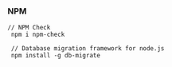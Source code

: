 ### NPM
    // NPM Check
     npm i npm-check

     // Database migration framework for node.js
     npm install -g db-migrate